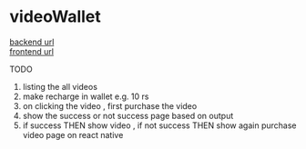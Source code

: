 # videoWallet

[backend url](https://video-wallet-git-main-nikhil-dev-395s-projects.vercel.app/) </br>
[frontend url]()


TODO
1. listing the all videos
2. make recharge in wallet e.g. 10 rs
3. on clicking the video , first purchase the video
4. show the success or not success page based on output
5. if success THEN show video , if not success THEN show again purchase video page on react native
